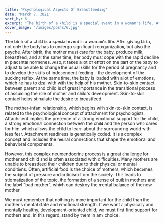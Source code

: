 ```yaml
---
title: 'Psychological Aspects Of Breastfeeding'
date: 'March 7, 2021'
sort_by: 6
excerpt: "The birth of a child is a special event in a woman's life. After giving birth, not only the body has to undergo significant reorganization, but also the psyche."
cover_image: '/images/posts/6.jpg'
---
```



The birth of a child is a special event in a woman's life. After giving birth, not only the body has to undergo significant reorganization, but also the psyche. After birth, the mother must care for the baby, produce milk, breastfeed, and at the same time, her body must cope with the rapid decline in placental hormones. Also, it takes a lot of effort on the part of the baby to adjust to be able to change the usual skills for the period of pregnancy and to develop the skills of independent feeding - the development of the sucking reflex. At the same time, the baby is loaded with a lot of emotions, which he has to deal with with the help of his mother. Skin-to-skin contact between parent and child is of great importance in the transitional process of assuming the role of mother and child's development. Skin-to-skin contact helps stimulate the desire to breastfeed.

The mother-infant relationship, which begins with skin-to-skin contact, is related to the psychological concept of attachment for psychologists. Attachment implies the presence of a strong emotional support for the child, a strong emotional connection between the child and the person who cares for him, which allows the child to learn about the surrounding world with less fear. Attachment readiness is genetically coded. It is a complex concept and includes the neural connections that shape the emotional and behavioral components.

However, this complex neuroendocrine process is a great challenge for mother and child and is often associated with difficulties. Many mothers are unable to breastfeed their children due to their physical or mental conditions. Often, artificial food is the choice of mothers, which becomes the subject of pressure and criticism from the society. This leads to stigmatization of the topic, the formation of a sense of guilt in mothers and the label "bad mother", which can destroy the mental balance of the new mother.

We must remember that nothing is more important for the child than the mother's mental state and emotional strength. If we want a physically and mentally healthy, development-oriented child, we must first find support for mothers and, in this regard, stand by them in any choice.



